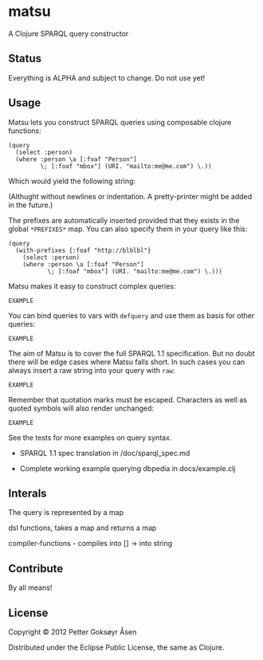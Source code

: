 # matsu

A Clojure SPARQL query constructor

## Status

Everything is ALPHA and subject to change. Do not use yet!

## Usage

Matsu lets you construct SPARQL queries using composable clojure functions:

    (query
      (select :person)
      (where :person \a [:foaf "Person"]
             \; [:foaf "mbox"] (URI. "mailto:me@me.com") \.))

Which would yield the following string:

(Althught without newlines or indentation. A pretty-printer might be added in the future.)

The prefixes are automatically inserted provided that they exists in the global `*PREFIXES*` map. You can also specify them in your query like this:

    (query
      (with-prefixes {:foaf "http://blblbl"}
        (select :person)
        (where :person \a [:foaf "Person"]
               \; [:foaf "mbox"] (URI. "mailto:me@me.com") \.)))

Matsu makes it easy to construct complex queries:

    EXAMPLE

You can bind queries to vars with `defquery` and use them as basis for other queries:

    EXAMPLE

The aim of Matsu is to cover the full SPARQL 1.1 specification. But no doubt there will be edge cases where Matsu falls short. In such cases you can always insert a raw string into your query with `raw`:

    EXAMPLE

Remember that quotation marks must be escaped. Characters as well as quoted symbols will also render unchanged:

    EXAMPLE

See the tests for more examples on query syntax.

+ SPARQL 1.1 spec translation in /doc/sparql_spec.md

+ Complete working example querying dbpedia in docs/example.clj

## Interals

The query is represented by a map

dsl functions, takes a map and returns a map

compiler-functions - compiles into []
-> into string


## Contribute

By all means!

## License

Copyright © 2012 Petter Goksøyr Åsen

Distributed under the Eclipse Public License, the same as Clojure.
